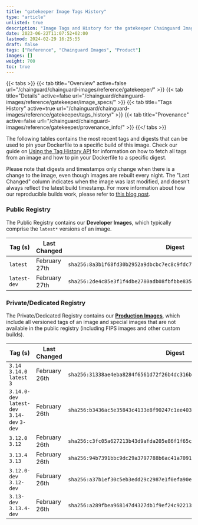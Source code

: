 ```yaml
---
title: "gatekeeper Image Tags History"
type: "article"
unlisted: true
description: "Image Tags and History for the gatekeeper Chainguard Image"
date: 2023-06-22T11:07:52+02:00
lastmod: 2024-02-29 16:25:55
draft: false
tags: ["Reference", "Chainguard Images", "Product"]
images: []
weight: 700
toc: true
---
```


{{< tabs >}}
{{< tab title="Overview" active=false url="/chainguard/chainguard-images/reference/gatekeeper/" >}}
{{< tab title="Details" active=false url="/chainguard/chainguard-images/reference/gatekeeper/image_specs/" >}}
{{< tab title="Tags History" active=true url="/chainguard/chainguard-images/reference/gatekeeper/tags_history/" >}}
{{< tab title="Provenance" active=false url="/chainguard/chainguard-images/reference/gatekeeper/provenance_info/" >}}
{{</ tabs >}}

The following tables contains the most recent tags and digests that can be used to pin your Dockerfile to a specific build of this image. Check our guide on [Using the Tag History API](/chainguard/chainguard-images/using-the-tag-history-api/) for information on how to fetch all tags from an image and how to pin your Dockerfile to a specific digest.

Please note that digests and timestamps only change when there is a change to the image, even though images are rebuilt every night. The "Last Changed" column indicates when the image was last modified, and doesn't always reflect the latest build timestamp. For more information about how our reproducible builds work, please refer to [this blog post](https://www.chainguard.dev/unchained/reproducing-chainguards-reproducible-image-builds).

### Public Registry
The Public Registry contains our **Developer Images**, which typically comprise the `latest*` versions of an image.

| Tag (s)       | Last Changed  | Digest                                                                    |
|---------------|---------------|---------------------------------------------------------------------------|
|  `latest`     | February 27th | `sha256:8a3b1f68fd30b2952a9dbcbc7ec8c9fdc760706cc6ebaef290d91e04f2e3ada7` |
|  `latest-dev` | February 27th | `sha256:2de4c85e3f1f4dbe2780adb08fbfbbe835183360e66769bb4a0c15d520f3eaad` |


### Private/Dedicated Registry
The Private/Dedicated Registry contains our **[Production Images](https://www.chainguard.dev/chainguard-images)**, which include all versioned tags of an image and special images that are not available in the public registry (including FIPS images and other custom builds).

| Tag (s)                                       | Last Changed  | Digest                                                                    |
|-----------------------------------------------|---------------|---------------------------------------------------------------------------|
|  `3.14` `3.14.0` `latest` `3`                 | February 26th | `sha256:31338ae4eba8284f6561d72f26b4dc316ba2de806b69e10045087edd912ab50a` |
|  `3.14.0-dev` `latest-dev` `3.14-dev` `3-dev` | February 26th | `sha256:b3436ac5e35843c4133e8f90247c1ee4035555ca417dd99c5bf003410491f91b` |
|  `3.12.0` `3.12`                              | February 26th | `sha256:c3fc05a627213b43d9afda205e86f1f65cc77b139b74ba771ce03da5b29d5daa` |
|  `3.13.4` `3.13`                              | February 26th | `sha256:94b7391bbc9dc29a3797788b6ac41a7091c4775fc16ba645b9d2e964803bc6db` |
|  `3.12.0-dev` `3.12-dev`                      | February 26th | `sha256:a37b1ef30c5eb3edd29c2987e1f0efa90eedd986e4f7144938b788a6e4d7c013` |
|  `3.13-dev` `3.13.4-dev`                      | February 26th | `sha256:a289fbea968147d4327db1f9ef24c92213f6a63b540a0994fcab25d6d13c9a66` |


